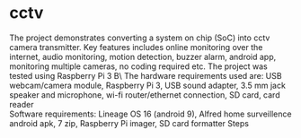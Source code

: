 # cctv
The project demonstrates converting a system on chip (SoC) into cctv camera transmitter. Key features includes online monitoring over the internet, audio monitoring, motion 
detection, buzzer alarm, android app, monitoring multiple cameras, no coding required etc. The project was tested using Raspberry Pi 3 B\ The hardware requirements used are: 
USB webcam/camera module, Raspberry Pi 3, USB sound adapter, 3.5 mm jack speaker and microphone, wi-fi router/ethernet connection, SD card, card reader\
Software requirements: Lineage OS 16 (android 9), Alfred home surveillence android apk, 7 zip, Raspberry Pi imager, SD card formatter
Steps 
